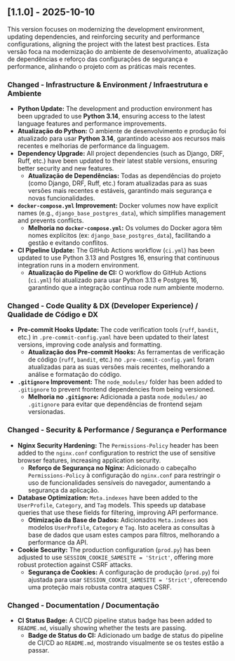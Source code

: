 ## [1.1.0] - 2025-10-10

This version focuses on modernizing the development environment, updating
dependencies, and reinforcing security and performance configurations, aligning
the project with the latest best practices. Esta versão foca na modernização do
ambiente de desenvolvimento, atualização de dependências e reforço das
configurações de segurança e performance, alinhando o projeto com as práticas
mais recentes.

### Changed - Infrastructure & Environment / Infraestrutura e Ambiente

- **Python Update:** The development and production environment has been
  upgraded to use **Python 3.14**, ensuring access to the latest language
  features and performance improvements.
- **Atualização do Python:** O ambiente de desenvolvimento e produção foi
  atualizado para usar **Python 3.14**, garantindo acesso aos recursos mais
  recentes e melhorias de performance da linguagem.
- **Dependency Upgrade:** All project dependencies (such as Django, DRF, Ruff,
  etc.) have been updated to their latest stable versions, ensuring better
  security and new features.
  - **Atualização de Dependências:** Todas as dependências do projeto (como
    Django, DRF, Ruff, etc.) foram atualizadas para as suas versões mais
    recentes e estáveis, garantindo mais segurança e novas funcionalidades.
- **`docker-compose.yml` Improvement:** Docker volumes now have explicit names
  (e.g., `django_base_postgres_data`), which simplifies management and prevents
  conflicts.
  - **Melhoria no `docker-compose.yml`:** Os volumes do Docker agora têm nomes
    explícitos (ex: `django_base_postgres_data`), facilitando a gestão e
    evitando conflitos.
- **CI Pipeline Update:** The GitHub Actions workflow (`ci.yml`) has been
  updated to use Python 3.13 and Postgres 16, ensuring that continuous
  integration runs in a modern environment.
  - **Atualização do Pipeline de CI:** O workflow do GitHub Actions (`ci.yml`)
    foi atualizado para usar Python 3.13 e Postgres 16, garantindo que a
    integração contínua rode num ambiente moderno.

### Changed - Code Quality & DX (Developer Experience) / Qualidade de Código e DX

- **Pre-commit Hooks Update:** The code verification tools (`ruff`, `bandit`,
  etc.) in `.pre-commit-config.yaml` have been updated to their latest versions,
  improving code analysis and formatting.
  - **Atualização dos Pre-commit Hooks:** As ferramentas de verificação de
    código (`ruff`, `bandit`, etc.) no `.pre-commit-config.yaml` foram
    atualizadas para as suas versões mais recentes, melhorando a análise e
    formatação do código.
- **`.gitignore` Improvement:** The `node_modules/` folder has been added to
  `.gitignore` to prevent frontend dependencies from being versioned.
  - **Melhoria no `.gitignore`:** Adicionada a pasta `node_modules/` ao
    `.gitignore` para evitar que dependências de frontend sejam versionadas.

### Changed - Security & Performance / Segurança e Performance

- **Nginx Security Hardening:** The `Permissions-Policy` header has been added
  to the `nginx.conf` configuration to restrict the use of sensitive browser
  features, increasing application security.
  - **Reforço de Segurança no Nginx:** Adicionado o cabeçalho
    `Permissions-Policy` à configuração do `nginx.conf` para restringir o uso de
    funcionalidades sensíveis do navegador, aumentando a segurança da aplicação.
- **Database Optimization:** `Meta.indexes` have been added to the
  `UserProfile`, `Category`, and `Tag` models. This speeds up database queries
  that use these fields for filtering, improving API performance.
  - **Otimização da Base de Dados:** Adicionados `Meta.indexes` aos modelos
    `UserProfile`, `Category` e `Tag`. Isto acelera as consultas à base de dados
    que usam estes campos para filtros, melhorando a performance da API.
- **Cookie Security:** The production configuration (`prod.py`) has been
  adjusted to use `SESSION_COOKIE_SAMESITE = 'Strict'`, offering more robust
  protection against CSRF attacks.
  - **Segurança de Cookies:** A configuração de produção (`prod.py`) foi
    ajustada para usar `SESSION_COOKIE_SAMESITE = 'Strict'`, oferecendo uma
    proteção mais robusta contra ataques CSRF.

### Changed - Documentation / Documentação

- **CI Status Badge:** A CI/CD pipeline status badge has been added to
  `README.md`, visually showing whether the tests are passing.
  - **Badge de Status do CI:** Adicionado um badge de status do pipeline de
    CI/CD ao `README.md`, mostrando visualmente se os testes estão a passar.

